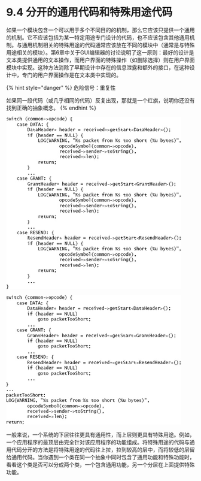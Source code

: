 # 9.4 分开的通用代码和特殊用途代码

如果一个模块包含一个可以用于多个不同目的的机制，那么它应该只提供一个通用的机制。它不应该包括为某一特定用途专门设计的代码，也不应该包含其他通用机制。与通用机制相关的特殊用途的代码通常应该放在不同的模块中（通常是与特殊用途相关的模块）。第6章中关于GUI编辑器的讨论说明了这一原则：最好的设计是文本类提供通用的文本操作，而用户界面的特殊操作（如删除选择）则在用户界面模块中实现。这种方法消除了早期设计中存在的信息泄露和额外的接口，在这种设计中，专门的用户界面操作是在文本类中实现的。

{% hint style="danger" %}
危险信号：重复性

如果同一段代码（或几乎相同的代码）反复出现，那就是一个红旗，说明你还没有找到正确的抽象概念。
{% endhint %}

![图9.1：这段代码处理传入的不同类型的网络数据包；对于每个类型，如果数据包对该类型来说太短，就会有一条消息被记录下来。在这个版本的代码中，LOG语句对于几种不同的数据包类型是重复的。](<../.gitbook/assets/image (1).png>)

![图9.2：对图9.1的代码进行重组，使LOG语句只有一份。](<../.gitbook/assets/image (5).png>)

一般来说，一个系统的下层往往更具有通用性，而上层则更具有特殊用途。例如，一个应用程序的最顶层由完全针对该应用程序的功能组成。将特殊用途的代码与通用代码分开的方法是将特殊用途的代码往上拉，拉到较高的层中，而将较低的层留给通用代码。当你遇到一个类在同一个抽象中同时包含了通用功能和特殊功能时，看看这个类是否可以分成两个类，一个包含通用功能，另一个分层在上面提供特殊功能。
